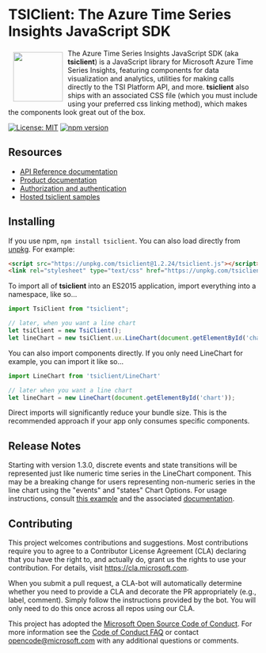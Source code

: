 # TSIClient: The Azure Time Series Insights JavaScript SDK

<a href="https://tsiclientsample.azurewebsites.net"><img src="https://insights.timeseries.azure.com/favicons/android-chrome-192x192.png" align="left" hspace="10" vspace="6" height="100px"></a>

The Azure Time Series Insights JavaScript SDK (aka **tsiclient**) is a JavaScript library for Microsoft Azure Time Series Insights, featuring components for data visualization and analytics, utilities for making calls directly to the TSI Platform API, and more.  **tsiclient** also ships with an associated CSS file (which you must include using your preferred css linking method), which makes the components look great out of the box.


[![License: MIT](https://img.shields.io/badge/License-MIT-red.svg)](https://opensource.org/licenses/MIT) [![npm version](https://badge.fury.io/js/tsiclient.svg)](https://badge.fury.io/js/tsiclient) 

## Resources

* [API Reference documentation](docs/API.md)
* [Product documentation](https://docs.microsoft.com/azure/time-series-insights/)
* [Authorization and authentication](https://docs.microsoft.com/azure/time-series-insights/time-series-insights-authentication-and-authorization)
* [Hosted tsiclient samples](https://tsiclientsample.azurewebsites.net)

## Installing

If you use npm, `npm install tsiclient`. You can also load directly from [unpkg](https://unpkg.com/tsiclient/). For example:

```html
<script src="https://unpkg.com/tsiclient@1.2.24/tsiclient.js"></script>
<link rel="stylesheet" type="text/css" href="https://unpkg.com/tsiclient@1.2.24/tsiclient.css"></link>
```

To import all of **tsiclient** into an ES2015 application, import everything into a namespace, like so...

```js
import TsiClient from "tsiclient";

// later, when you want a line chart
let tsiClient = new TsiClient();
let lineChart = new tsiClient.ux.LineChart(document.getElementById('chart'));
```

You can also import components directly.  If you only need LineChart for example, you can import it like so...

```js
import LineChart from 'tsiclient/LineChart'

// later when you want a line chart
let lineChart = new LineChart(document.getElementById('chart'));
```
Direct imports will significantly reduce your bundle size. This is the recommended approach if your app only consumes specific components.

## Release Notes

Starting with version 1.3.0, discrete events and state transitions will be represented just like numeric time series in the LineChart component.  This may be a breaking change for users representing non-numeric series in the line chart using the "events" and "states" Chart Options.  For usage instructions, consult [this example](https://tsiclientsample.azurewebsites.net/noauth/multipleseriestypes.html) and the associated [documentation](https://github.com/microsoft/tsiclient/blob/master/docs/UX.md#line-chart).


## Contributing

This project welcomes contributions and suggestions.  Most contributions require you to agree to a
Contributor License Agreement (CLA) declaring that you have the right to, and actually do, grant us
the rights to use your contribution. For details, visit https://cla.microsoft.com.

When you submit a pull request, a CLA-bot will automatically determine whether you need to provide
a CLA and decorate the PR appropriately (e.g., label, comment). Simply follow the instructions
provided by the bot. You will only need to do this once across all repos using our CLA.

This project has adopted the [Microsoft Open Source Code of Conduct](https://opensource.microsoft.com/codeofconduct/).
For more information see the [Code of Conduct FAQ](https://opensource.microsoft.com/codeofconduct/faq/) or
contact [opencode@microsoft.com](mailto:opencode@microsoft.com) with any additional questions or comments.